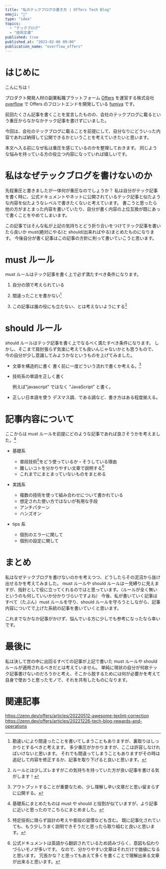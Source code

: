 ```yaml
---
title: "私のテックブログの書き方 | Offers Tech Blog"
emoji: "📑"
type: "idea"
topics:
  - "テックブログ"
  - "技術文書"
published: true
published_at: "2023-02-06 09:00"
publication_name: "overflow_offers"
---
```


<!-- textlint-disable overflow-techblog/prh-rules -->

# はじめに

こんにちは！

プロダクト開発人材の副業転職プラットフォーム [Offers](https://offers.jp/) を運営する株式会社 [overflow](https://overflow.co.jp/) で Offers のフロントエンドを開発している [fumiya](https://twitter.com/fumiya_itsc) です。

前回たくさん記事を書くことを宣言したものの、会社のテックブログに載るという重圧からなかなかテック記事を書けずにいました。

今回は、会社のテックブログに載ることを前提にして、自分なりにどういった内容であれば納得して公開できるかということを考えていきたいと思います。

本文へ入る前になぜ私は重圧を感じているのかを整理しておきます。
同じような悩みを持っている方の役立つ内容になっていれば嬉しいです。

<!-- 本来はテック記事なのですが、タイトルと合わせるためブログとしています。タイトルもテック記事よりもテックブログの方がキャッチーなのでテックブログとしています。 -->

# 私はなぜテックブログを書けないのか

先程重圧と書きましたが一体何が重圧なのでしょうか？
私は自分がテック記事を書く時に、公式ドキュメントやネットに公開されているテック記事と似たような内容を似たようなレベルで書きたくないと考えています。
書こうと思ったら他の方がまとまった内容を書いていたり、自分が書く内容の上位互換が既にあって書くことをやめてしまいます。

この記事ではそんな私が上記の気持ちとどう折り合いをつけてテック記事を書いたら良いか must(絶対にやる)と should(出来ればやる)まとめたものになります。
今後自分が書く記事はこの記事の方針に則って書いていこうと思います。

# must ルール

must ルールはテック記事を書く上で必ず満たすべき条件になります。

1. 自分の頭で考えられている

2. 間違ったことを書かない[^1]

3. この記事は誰の役にも立たない、とは考えないようにする[^2]

# should ルール

should ルールはテック記事を書く上でなるべく満たすべき条件になります。
しかし、そこまで肩肘張らず気楽に考えても良いんじゃないかとも思うもので、
今の自分が少し意識してみようかなというものを上げてみました。

- 文章を構造的に書く
  書く前に一度どういう流れで書くか考える。[^3]

- 技術系の単語を正しく書く

  例えば"javascript" ではなく "JavaScript" と書く。

- 正しい日本語を使う
  デスマス調、である調など、書き方はある程度揃える。

# 記事内容について

ここからは must ルールを前提にどのような記事であれば良さそうかを考えました。[^4]

- 基礎系

  - 普段技術[^5]をどう使っているか・そうしている理由
  - 難しいコトを分かりやすい文章で説明する[^6]
  - これまでにまとまっていないものをまとめる

- 実践系

  - 複数の技術を使って組み合わせについて書かれている
  - 想定された使い方ではないが有用な手段
  - アンチパターン
  - ハンズオン

- tips 系

  - 個別のエラーに関して
  - 個別の設定に関して

# まとめ

私はなぜテックブログを書けないのかを考えつつ、どうしたらその泥沼から抜け出せるかを考えてみました。
must ルールや should ルールは一見縛りに見えますが、指針として役に立ってくれるのではと思っています。（ルールが全く無いというのも何していいか分かりづらいですよね）
今後、私が書いていく記事はすべて（たぶん）must ルールを守り、should ルールを守ろうとしながら、記事内容についてで上げた系統の記事を書いていくと思います。

これまでなかなか記事がかけず、悩んでいる方に少しでも参考になったなら幸いです。

# 最後に

私は決して世の中に出回るすべての記事が上記で書いた must ルールや should ルールが適用されるべきだとは考えていません。
単純に現状の自分が何故テック記事書けないのだろうかと考え、そこから脱するためには何が必要かを考えて自身で使おうと思ったモノで、それを共有したものになります。


# 関連記事

https://zenn.dev/offers/articles/20220512-awesome-texlint-correction
https://zenn.dev/offers/articles/20221226-tech-blog-rewards-and-operations

[^1]:
    勘違いにより間違ったことを書いてしまうこともありますが、裏取りはしっかりとするべきと考えます。
    多少重圧がかかりますが、ここは許容しなければいけないと思います。
    それでも間違ってしまうこともありますがその時は追記して内容を修正するか、記事を取り下げると良いと思います。

[^2]: ルールとは少しズレますがこの気持ちを持っていた方が良い記事を書ける気がします！
[^3]: アウトプットすることが重要なため、少し理解し辛い文章だと思い留まらずに公開する。
[^4]: 基礎系にまとめたものは must や should と役割が似ていますが、より記事に近いと思ったのでこちらにまとめました。
[^5]:
    特定技術に限らず設計の考えや普段の習慣なども含む。
    既に記事化されていても、もう少しうまく説明できそうだと思ったら取り組むと良いと思います。

[^6]:
    公式ドキュメントは英語から翻訳されているため読みづらく、意図も伝わりづらいモノが多いです。
    なので、分かりやすい文章はそれだけで価値になると思います。
    冗長かな？と思ってもあえて多くを書くことで理解出来る文章が出来ると思います。
